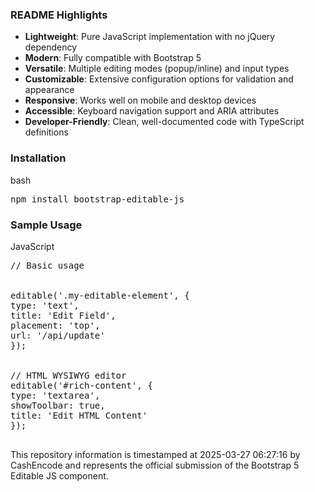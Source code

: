 
<h3>README Highlights</h3>
<ul>
  <li><strong>Lightweight</strong>: Pure JavaScript implementation with no jQuery dependency</li>
  <li><strong>Modern</strong>: Fully compatible with Bootstrap 5</li>
  <li><strong>Versatile</strong>: Multiple editing modes (popup/inline) and input types</li>
  <li><strong>Customizable</strong>: Extensive configuration options for validation and appearance</li>
  <li><strong>Responsive</strong>: Works well on mobile and desktop devices</li>
  <li><strong>Accessible</strong>: Keyboard navigation support and ARIA attributes</li>
  <li><strong>Developer-Friendly</strong>: Clean, well-documented code with TypeScript definitions</li>
</ul>
<h3>Installation</h3>
bash
<div>
  <div>
  </div>
</div>
<div>
  <pre>npm install bootstrap-editable-js</pre>
</div>
<h3>Sample Usage</h3>
JavaScript
<div>
  <div>
  </div>
</div>
<div>
<pre>
<div>// Basic usage</div>
<div>
<span>editable</span>(<span>'.my-editable-element'</span>, {
<span>type</span>: <span>'text'</span>,
<span>title</span>: <span>'Edit Field'</span>,
<span>placement</span>: <span>'top'</span>,
<span>url</span>: <span>'/api/update'
</span>});
</div>
<div>  
<span>// HTML WYSIWYG editor</span> 
<span>editable</span>(<span>'#rich-content'</span>, {
<span>type</span>: <span>'textarea'</span>,
<span>showToolbar</span>: <span>true</span>,
<span>title</span>: <span>'Edit HTML Content'</span>
});
</div>
</pre>
</div>
<p>This repository information is timestamped at 2025-03-27 06:27:16 by CashEncode and represents the official submission of the Bootstrap 5 Editable JS component.</p>
